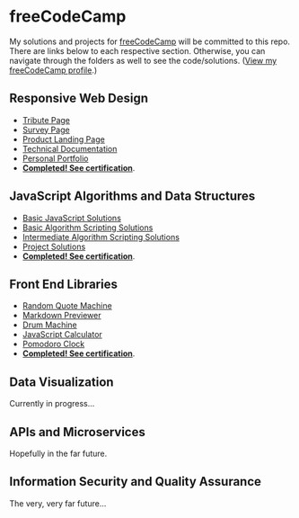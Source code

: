 # freeCodeCamp

My solutions and projects for [freeCodeCamp](https://freecodecamp.com) will be committed to this repo. There are links below to each respective section. Otherwise, you can navigate through the folders as well to see the code/solutions. ([View my freeCodeCamp profile](https://www.freecodecamp.org/havemercury).)

## Responsive Web Design

- [Tribute Page](https://havemercury.github.io/freeCodeCamp/1-responsive/tribute.html)
- [Survey Page](https://havemercury.github.io/freeCodeCamp/1-responsive/survey.html)
- [Product Landing Page](https://havemercury.github.io/freeCodeCamp/1-responsive/product.html)
- [Technical Documentation](https://havemercury.github.io/freeCodeCamp/1-responsive/techdoc.html)
- [Personal Portfolio](https://havemercury.github.io/freeCodeCamp/1-responsive/portfolio.html)
- [**Completed! See certification**](https://www.freecodecamp.org/certification/havemercury/responsive-web-design).

## JavaScript Algorithms and Data Structures

- [Basic JavaScript Solutions](https://github.com/havemercury/freeCodeCamp/blob/master/2-javascript/1-basic-javascript.md)
- [Basic Algorithm Scripting Solutions](https://github.com/havemercury/freeCodeCamp/blob/master/2-javascript/2-basic-algorithm-scripting.md)
- [Intermediate Algorithm Scripting Solutions](https://github.com/havemercury/freeCodeCamp/blob/master/2-javascript/3-intermediate-algorithm-scripting.md)
- [Project Solutions](https://github.com/havemercury/freeCodeCamp/blob/master/2-javascript/4-projects.md)
- [**Completed! See certification**](https://www.freecodecamp.org/certification/havemercury/javascript-algorithms-and-data-structures).

## Front End Libraries

- [Random Quote Machine](https://github.com/havemercury/cyberpunk-quote-machine)
- [Markdown Previewer](https://github.com/havemercury/markdown-previewer)
- [Drum Machine](https://github.com/havemercury/drum-machine)
- [JavaScript Calculator](https://github.com/havemercury/calculator)
- [Pomodoro Clock](https://github.com/havemercury/pomodoro)
- [**Completed! See certification**](https://www.freecodecamp.org/certification/havemercury/front-end-libraries).

## Data Visualization

Currently in progress...

## APIs and Microservices

Hopefully in the far future.

## Information Security and Quality Assurance

The very, very far future...
